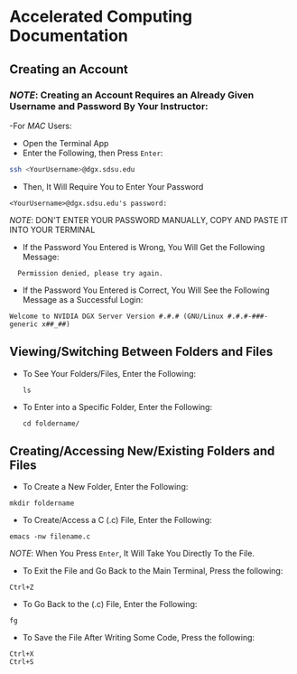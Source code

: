 **Accelerated Computing Documentation**
============================

## Creating an Account

### *NOTE*: Creating an Account Requires an Already Given Username and Password By Your Instructor:

-For *MAC* Users:

- Open the Terminal App
- Enter the Following, then Press `Enter`:

```bash
ssh <YourUsername>@dgx.sdsu.edu
```

- Then, It Will Require You to Enter Your Password
  
```
<YourUsername>@dgx.sdsu.edu's password:
```

*NOTE*: DON'T ENTER YOUR PASSWORD MANUALLY, COPY AND PASTE IT INTO YOUR TERMINAL

* If the Password You Entered is Wrong, You Will Get the Following Message:

```
  Permission denied, please try again.
```

* If the Password You Entered is Correct, You Will See the Following Message as a Successful Login:

```
Welcome to NVIDIA DGX Server Version #.#.# (GNU/Linux #.#.#-###-generic x##_##)
```

## Viewing/Switching Between Folders and Files

* To See Your Folders/Files, Enter the Following:
  ```
  ls
  ```

* To Enter into a Specific Folder, Enter the Following:
  ```
  cd foldername/
  ```

## Creating/Accessing New/Existing Folders and Files

* To Create a New Folder, Enter the Following:

```
mkdir foldername
```

* To Create/Access a C (.c) File, Enter the Following:
```
emacs -nw filename.c
```

*NOTE*: When You Press `Enter`, It Will Take You Directly To the File.

* To Exit the File and Go Back to the Main Terminal, Press the following:

```
Ctrl+Z
```

* To Go Back to the (.c) File, Enter the Following:

```
fg
```

* To Save the File After Writing Some Code, Press the following:
```
Ctrl+X
Ctrl+S
```
